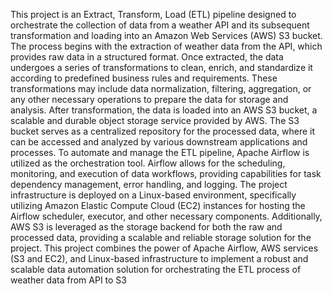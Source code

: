 This project is an Extract, Transform, Load (ETL) pipeline designed to orchestrate the collection of data from a weather API and its subsequent transformation and loading into an Amazon Web Services (AWS) S3 bucket.
The process begins with the extraction of weather data from the  API, which provides raw data in a structured format. Once extracted, the data undergoes a series of transformations to clean, enrich, and standardize it according to predefined business rules and requirements. These transformations may include data normalization, filtering, aggregation, or any other necessary operations to prepare the data for storage and analysis.
After transformation, the data is loaded into an AWS S3 bucket, a scalable and durable object storage service provided by AWS. The S3 bucket serves as a centralized repository for the processed data, where it can be accessed and analyzed by various downstream applications and processes.
To automate and manage the ETL pipeline, Apache Airflow is utilized as the orchestration tool. Airflow allows for the scheduling, monitoring, and execution of data workflows, providing capabilities for task dependency management, error handling, and logging.
The project infrastructure is deployed on a Linux-based environment, specifically utilizing Amazon Elastic Compute Cloud (EC2) instances for hosting the Airflow scheduler, executor, and other necessary components. Additionally, AWS S3 is leveraged as the storage backend for both the raw and processed data, providing a scalable and reliable storage solution for the project.
This project combines the power of Apache Airflow, AWS services (S3 and EC2), and Linux-based infrastructure to implement a robust and scalable data automation solution for orchestrating the ETL process of weather data from API to S3
